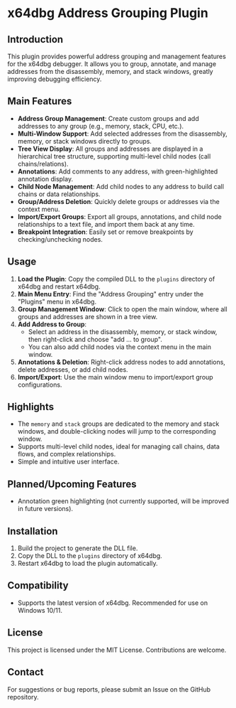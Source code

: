 # x64dbg Address Grouping Plugin

## Introduction

This plugin provides powerful address grouping and management features for the x64dbg debugger. It allows you to group, annotate, and manage addresses from the disassembly, memory, and stack windows, greatly improving debugging efficiency.

## Main Features

- **Address Group Management**: Create custom groups and add addresses to any group (e.g., memory, stack, CPU, etc.).
- **Multi-Window Support**: Add selected addresses from the disassembly, memory, or stack windows directly to groups.
- **Tree View Display**: All groups and addresses are displayed in a hierarchical tree structure, supporting multi-level child nodes (call chains/relations).
- **Annotations**: Add comments to any address, with green-highlighted annotation display.
- **Child Node Management**: Add child nodes to any address to build call chains or data relationships.
- **Group/Address Deletion**: Quickly delete groups or addresses via the context menu.
- **Import/Export Groups**: Export all groups, annotations, and child node relationships to a text file, and import them back at any time.
- **Breakpoint Integration**: Easily set or remove breakpoints by checking/unchecking nodes.

## Usage

1. **Load the Plugin**: Copy the compiled DLL to the `plugins` directory of x64dbg and restart x64dbg.
2. **Main Menu Entry**: Find the "Address Grouping" entry under the "Plugins" menu in x64dbg.
3. **Group Management Window**: Click to open the main window, where all groups and addresses are shown in a tree view.
4. **Add Address to Group**:
   - Select an address in the disassembly, memory, or stack window, then right-click and choose "add ... to group".
   - You can also add child nodes via the context menu in the main window.
5. **Annotations & Deletion**: Right-click address nodes to add annotations, delete addresses, or add child nodes.
6. **Import/Export**: Use the main window menu to import/export group configurations.

## Highlights
- The `memory` and `stack` groups are dedicated to the memory and stack windows, and double-clicking nodes will jump to the corresponding window.
- Supports multi-level child nodes, ideal for managing call chains, data flows, and complex relationships.
- Simple and intuitive user interface.

## Planned/Upcoming Features
- Annotation green highlighting (not currently supported, will be improved in future versions).

## Installation
1. Build the project to generate the DLL file.
2. Copy the DLL to the `plugins` directory of x64dbg.
3. Restart x64dbg to load the plugin automatically.

## Compatibility
- Supports the latest version of x64dbg. Recommended for use on Windows 10/11.

## License
This project is licensed under the MIT License. Contributions are welcome.

## Contact
For suggestions or bug reports, please submit an Issue on the GitHub repository. 